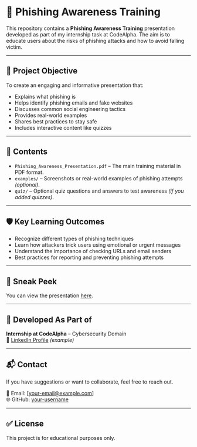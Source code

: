 # 🎯 Phishing Awareness Training

This repository contains a **Phishing Awareness Training** presentation developed as part of my internship task at CodeAlpha. The aim is to educate users about the risks of phishing attacks and how to avoid falling victim.

---

## 📌 Project Objective

To create an engaging and informative presentation that:

- Explains what phishing is
- Helps identify phishing emails and fake websites
- Discusses common social engineering tactics
- Provides real-world examples
- Shares best practices to stay safe
- Includes interactive content like quizzes

---

## 📂 Contents

- `Phishing_Awareness_Presentation.pdf` – The main training material in PDF format.
- `examples/` – Screenshots or real-world examples of phishing attempts *(optional)*.
- `quiz/` – Optional quiz questions and answers to test awareness *(if you added quizzes)*.

---

## 🛡️ Key Learning Outcomes

- Recognize different types of phishing techniques  
- Learn how attackers trick users using emotional or urgent messages  
- Understand the importance of checking URLs and email senders  
- Best practices for reporting and preventing phishing attempts  

---

## 📸 Sneak Peek

You can view the presentation [here](link-to-your-pdf-file-in-repo).

---

## 📌 Developed As Part of

**Internship at CodeAlpha** – Cybersecurity Domain  
🔗 [LinkedIn Profile](https://www.linkedin.com/in/mohamed-umar24) *(example)*

---

## 📬 Contact

If you have suggestions or want to collaborate, feel free to reach out.

📧 Email: [your-email@example.com]  
🌐 GitHub: [your-username](https://github.com/your-username)

---

## ✅ License

This project is for educational purposes only.
